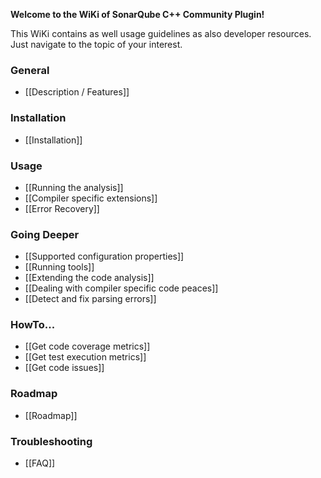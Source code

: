 **Welcome to the WiKi of SonarQube C++ Community Plugin!**

This WiKi contains as well usage guidelines as also developer resources. Just navigate to the topic of your interest.

### General
* [[Description / Features]]

### Installation
* [[Installation]]

### Usage
* [[Running the analysis]]
* [[Compiler specific extensions]]
* [[Error Recovery]]

### Going Deeper
* [[Supported configuration properties]]
* [[Running tools]]
* [[Extending the code analysis]]
* [[Dealing with compiler specific code peaces]]
* [[Detect and fix parsing errors]]

### HowTo...
* [[Get code coverage metrics]]
* [[Get test execution metrics]]
* [[Get code issues]]

### Roadmap
* [[Roadmap]]

### Troubleshooting
* [[FAQ]]
